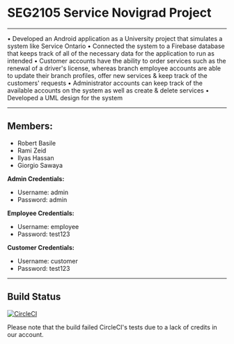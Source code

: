 # SEG2105 Service Novigrad Project

---------------------------------------------

• Developed an Android application as a University project that simulates a system like Service Ontario
• Connected the system to a Firebase database that keeps track of all of the necessary data for the application to run as intended
• Customer accounts have the ability to order services such as the renewal of a driver's license, whereas branch employee accounts are able to update their branch profiles, offer new services & keep track of the customers' requests
• Administrator accounts can keep track of the available accounts on the system as well as create & delete services
• Developed a UML design for the system

---------------------------------------------

## Members:
- Robert Basile
- Rami Zeid
- Ilyas Hassan
- Giorgio Sawaya

**Admin Credentials:**
- Username: admin
- Password: admin

**Employee Credentials:**
- Username: employee
- Password: test123

**Customer Credentials:**
- Username: customer
- Password: test123

---------------------------------------------

## Build Status
[![CircleCI](https://circleci.com/gh/SEG2105-uottawa/seg2105f20-project-project_gr-8.svg?style=svg&circle-token=2827af0bd8d7d3156c79ae93cd5d9f812e329b61)](https://app.circleci.com/pipelines/github/SEG2105-uottawa/seg2105f20-project-project_gr-8)

Please note that the build failed CircleCI's tests due to a lack of credits in our account.
